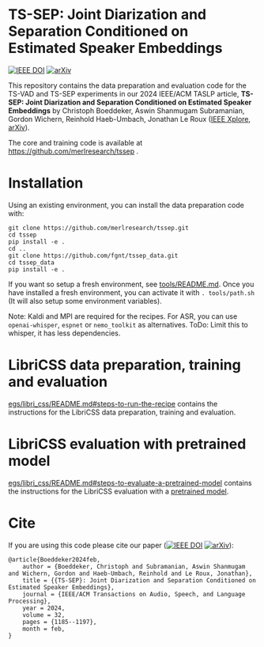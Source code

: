 
# TS-SEP: Joint Diarization and Separation Conditioned on Estimated Speaker Embeddings

[![IEEE DOI](https://img.shields.io/badge/IEEE/DOI-10.1109/TASLP.2024.3350887-blue.svg)](https://doi.org/10.1109/TASLP.2024.3350887)
[![arXiv](https://img.shields.io/badge/arXiv-2303.03849-b31b1b.svg)](https://arxiv.org/abs/2303.03849)

This repository contains the data preparation and evaluation code for the TS-VAD
and TS-SEP experiments in our 2024 IEEE/ACM TASLP article,
**TS-SEP: Joint Diarization and Separation Conditioned on Estimated Speaker Embeddings**
by Christoph Boeddeker, Aswin Shanmugam Subramanian, Gordon Wichern, Reinhold Haeb-Umbach, Jonathan Le Roux
([IEEE Xplore](https://doi.org/10.1109/TASLP.2024.3350887), [arXiv](https://arxiv.org/abs/2303.03849)).

The core and training code is available at https://github.com/merlresearch/tssep .

# Installation

Using an existing environment, you can install the data preparation code with:
```
git clone https://github.com/merlresearch/tssep.git
cd tssep
pip install -e .
cd ..
git clone https://github.com/fgnt/tssep_data.git
cd tssep_data
pip install -e .
```

If you want so setup a fresh environment, see [tools/README.md](tools/README.md).
Once you have installed a fresh environment, you can activate it with `. tools/path.sh` (It will also setup some environment variables).

Note: Kaldi and MPI are required for the recipes.
For ASR, you can use
`openai-whisper`, `espnet` or `nemo_toolkit` as alternatives.
ToDo: Limit this to whisper, it has less dependencies.

# LibriCSS data preparation, training and evaluation

[egs/libri_css/README.md#steps-to-run-the-recipe](egs/libri_css/README.md#steps-to-run-the-recipe) contains the instructions
for the LibriCSS data preparation, training and evaluation.

# LibriCSS evaluation with pretrained model

[egs/libri_css/README.md#steps-to-evaluate-a-pretrained-model](egs/libri_css/README.md#steps-to-evaluate-a-pretrained-model)
contains the instructions for the LibriCSS evaluation with a [pretrained model](https://huggingface.co/boeddeker/tssep_77_62000/tree/main).

# Cite

If you are using this code please cite our paper ([![IEEE DOI](https://img.shields.io/badge/IEEE/DOI-10.1109/TASLP.2024.3350887-blue.svg)](https://doi.org/10.1109/TASLP.2024.3350887)
[![arXiv](https://img.shields.io/badge/arXiv-2303.03849-b31b1b.svg)](https://arxiv.org/abs/2303.03849)):

```
@article{Boeddeker2024feb,
    author = {Boeddeker, Christoph and Subramanian, Aswin Shanmugam and Wichern, Gordon and Haeb-Umbach, Reinhold and Le Roux, Jonathan},
    title = {{TS-SEP}: Joint Diarization and Separation Conditioned on Estimated Speaker Embeddings},
    journal = {IEEE/ACM Transactions on Audio, Speech, and Language Processing},
    year = 2024,
    volume = 32,
    pages = {1185--1197},
    month = feb,
}
```
